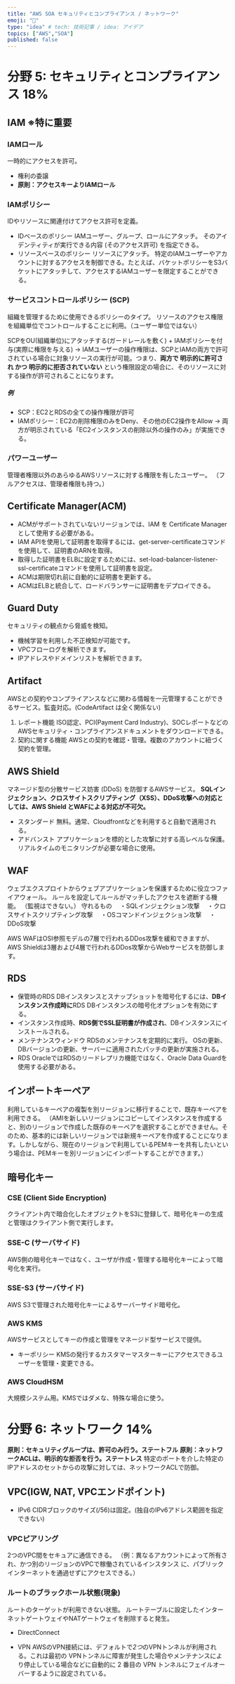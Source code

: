 ```yaml
---
title: "AWS SOA セキュリティとコンプライアンス / ネットワーク"
emoji: "🔑"
type: "idea" # tech: 技術記事 / idea: アイデア
topics: ["AWS","SOA"]
published: false
---
```


# 分野 5: セキュリティとコンプライアンス 18%

## IAM ※特に重要
### IAMロール
一時的にアクセスを許可。
  - 権利の委譲
  - **原則：アクセスキーよりIAMロール**
### IAMポリシー
IDやリソースに関連付けてアクセス許可を定義。
- IDベースのポリシー
  IAMユーザー、グループ、ロールにアタッチ。
  そのアイデンティティが実行できる内容 (そのアクセス許可) を指定できる。
- リソースベースのポリシー
  リソースにアタッチ。
  特定のIAMユーザーやアカウントに対するアクセスを制御できる。たとえば、バケットポリシーをS3バケットにアタッチして、アクセスするIAMユーザーを限定することができる。
### サービスコントロールポリシー (SCP) 
組織を管理するために使用できるポリシーのタイプ。
リソースのアクセス権限を組織単位でコントロールすることに利用。（ユーザー単位ではない）

SCPをOU(組織単位)にアタッチする(ガードレールを敷く) + IAMポリシーを付与(実際に権限を与える) →  IAMユーザーの操作権限は、SCPとIAMの両方で許可されている場合に対象リソースの実行が可能。つまり、**両方で 明示的に許可され かつ 明示的に拒否されていない** という権限設定の場合に、そのリソースに対する操作が許可されることになります。
##### 例
- SCP：EC2とRDSの全ての操作権限が許可
- IAMポリシー：EC2の削除権限のみをDeny、その他のEC2操作をAllow
→ 両方が明示されている「EC2インスタンスの削除以外の操作のみ」が実施できる。
### パワーユーザー
管理者権限以外のあらゆるAWSリソースに対する権限を有したユーザー。
（フルアクセスは、管理者権限も持つ。）

## Certificate Manager(ACM) 
- ACMがサポートされていないリージョンでは、IAM を Certificate Manager として使用する必要がある。
- IAM APIを使用して証明書を取得するには、get-server-certificateコマンドを使用して、証明書のARNを取得。
- 取得した証明書をELBに設定するためには、set-load-balancer-listener-ssl-certificateコマンドを使用して証明書を設定。
- ACMは期限切れ前に自動的に証明書を更新する。
- ACMはELBと統合して、ロードバランサーに証明書をデプロイできる。

## Guard Duty
セキュリティの観点から脅威を検知。
- 機械学習を利用した不正検知が可能です。 
- VPCフローログを解析できます。 
- IPアドレスやドメインリストを解析できます。 

## Artifact
AWSとの契約やコンプライアンスなどに関わる情報を一元管理することができるサービス。監査対応。(CodeArtifact は全く関係ない)
1. レポート機能
ISO認定、PCI(Payment Card Industry)、SOCレポートなどの AWSセキュリティ・コンプライアンスドキュメントをダウンロードできる。
2. 契約に関する機能
AWSとの契約を確認・管理。複数のアカウントに紐づく契約を管理。

## AWS Shield
マネージド型の分散サービス妨害 (DDoS) を防御するAWSサービス。
**SQLインジェクション、クロスサイトスクリプティング（XSS）、DDoS攻撃への対応としては、AWS Shield とWAFによる対応が不可欠。**
- スタンダード
  無料。通常、Cloudfrontなどを利用すると自動で適用される。
- アドバンスト
  アプリケーションを標的とした攻撃に対する高レベルな保護。リアルタイムのモニタリングが必要な場合に使用。

## WAF
ウェブエクスプロイトからウェブアプリケーションを保護するために役立つファイアウォール。
ルールを設定してルールがマッチしたアクセスを遮断する機能。
（監視はできない。）
守れるもの
　・SQLインジェクション攻撃
　・クロスサイトスクリプティング攻撃
　・OSコマンドインジェクション攻撃
　・DDoS攻撃

AWS WAFはOSI参照モデルの7層で行われるDDos攻撃を緩和できますが、
AWS Shieldは3層および4層で行われるDDos攻撃からWebサービスを防御します。

## RDS
- 保管時のRDS DBインスタンスとスナップショットを暗号化するには、**DBインスタンス作成時に**RDS DBインスタンスの暗号化オプションを有効にする。
- インスタンス作成時、**RDS側でSSL証明書が作成され**、DBインスタンスにインストールされる。
- メンテナンスウィンドウ
RDSのメンテナンスを定期的に実行。
OSの更新、DBバージョンの更新、サーバーに適用されたパッチの更新が実施される。
- RDS OracleではRDSのリードレプリカ機能ではなく、Oracle Data Guardを使用する必要がある。

## インポートキーペア
利用しているキーペアの複製を別リージョンに移行することで、既存キーペアを利用できる。
（AMIを新しいリージョンにコピーしてインスタンスを作成すると、別のリージョンで作成した既存のキーペアを選択することができません。そのため、基本的には新しいリージョンでは新規キーペアを作成することになります。しかしながら、現在のリージョンで利用しているPEMキーを共有したいという場合は、PEMキーを別リージョンにインポートすることができます。）

## 暗号化キー
### CSE (Client Side Encryption)
クライアント内で暗合化したオブジェクトをS3に登録して、暗号化キーの生成と管理はクライアント側で実行します。
### SSE-C (サーバサイド)
AWS側の暗号化キーではなく、ユーザが作成・管理する暗号化キーによって暗号化を実行。
### SSE-S3 (サーバサイド)
AWS S3で管理された暗号化キーによるサーバーサイド暗号化。
### AWS KMS
  AWSサービスとしてキーの作成と管理をマネージド型サービスで提供。
- キーポリシー
  KMSの発行するカスタマーマスターキーにアクセスできるユーザーを管理・変更できる。
### AWS CloudHSM
  大規模システム用。KMSではダメな、特殊な場合に使う。


# 分野 6: ネットワーク 14%

**原則：セキュリティグループは、許可のみ行う。ステートフル**
**原則：ネットワークACLは、明示的な拒否を行う。ステートレス**
特定のポートを介した特定のIPアドレスのセットからの攻撃に対しては、ネットワークACLで防御。

## VPC(IGW, NAT, VPCエンドポイント)
- IPv6 CIDRブロックのサイズ(/56)は固定。(独自のIPv6アドレス範囲を指定できない)
### VPCピアリング
2つのVPC間をセキュアに通信できる。
（例：異なるアカウントによって所有され、かつ別のリージョンのVPCで稼働されているインスタンス に、パブリックインターネットを通過せずにアクセスできる。）
### ルートのブラックホール状態(現象)
ルートのターゲットが利用できない状態。
ルートテーブルに設定したインターネットゲートウェイやNATゲートウェイを削除すると発生。

- DirectConnect

- VPN
  AWSのVPN接続には、デフォルトで*2つ*のVPNトンネルが利用される。これは最初の VPNトンネルに障害が発生した場合やメンテナンスにより停止している場合などに自動的に 2 番目の VPN トンネルにフェイルオーバーするように設定されている。 